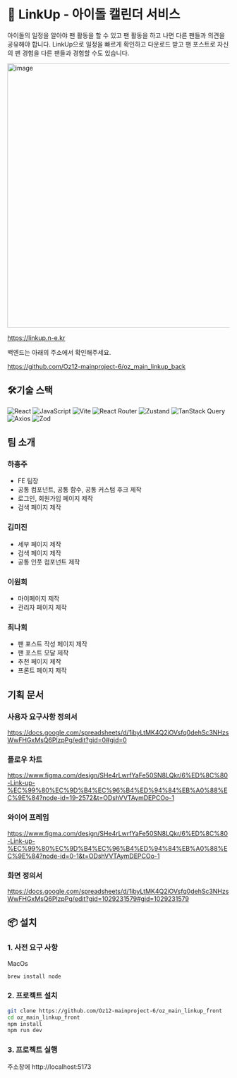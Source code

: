 # 🚀 LinkUp - 아이돌 캘린더 서비스

아이돌의 일정을 알아야 팬 활동을 할 수 있고 팬 활동을 하고 나면 다른 팬들과 의견을 공유해야 합니다.
LinkUp으로 일정을 빠르게 확인하고 다운로드 받고 팬 포스트로 자신의 팬 경험을 다른 팬들과 경험할 수도 있습니다.

<img height="600" alt="image" src="https://github.com/user-attachments/assets/6c41d384-a04e-4185-a2b6-d39218a97f8c" />


https://linkup.n-e.kr

백엔드는 아래의 주소에서 확인해주세요.

https://github.com/Oz12-mainproject-6/oz_main_linkup_back

## 🛠️기술 스택

![React](https://img.shields.io/badge/React-61DAFB?style=flat&logo=react&logoColor=white)
![JavaScript](https://img.shields.io/badge/JavaScript-F7DF1E?style=flat&logo=javascript&logoColor=black)
![Vite](https://img.shields.io/badge/Vite-646CFF?style=flat&logo=vite&logoColor=white)
![React Router](https://img.shields.io/badge/React_Router-CA4245?style=flat&logo=react-router&logoColor=white)
![Zustand](https://img.shields.io/badge/Zustand-FF6B6B?style=flat&logo=zustand&logoColor=white)
![TanStack Query](https://img.shields.io/badge/TanStack_Query-FF4154?style=flat&logo=react-query&logoColor=white)
![Axios](https://img.shields.io/badge/Axios-5A29E4?style=flat&logo=axios&logoColor=white)
![Zod](https://img.shields.io/badge/Zod-3068B7?style=flat&logo=zod&logoColor=white)

## 팀 소개

### 하흥주

- FE 팀장
- 공통 컴포넌트, 공통 함수, 공통 커스텀 후크 제작
- 로그인, 회원가입 페이지 제작
- 검색 페이지 제작

### 김미진

- 세부 페이지 제작
- 검색 페이지 제작
- 공통 인풋 컴포넌트 제작

### 이원희

- 마이페이지 제작
- 관리자 페이지 제작

### 최나희

- 팬 포스트 작성 페이지 제작
- 팬 포스트 모달 제작
- 추천 페이지 제작
- 프론트 페이지 제작

## 기획 문서

### 사용자 요구사항 정의서

https://docs.google.com/spreadsheets/d/1ibyLtMK4Q2iOVsfq0dehSc3NHzsWwFHGxMsQ6PlzpPg/edit?gid=0#gid=0

### 플로우 차트

https://www.figma.com/design/SHe4rLwrfYaFe50SN8LQkr/6%ED%8C%80-Link-up-%EC%99%80%EC%9D%B4%EC%96%B4%ED%94%84%EB%A0%88%EC%9E%84?node-id=19-2572&t=ODshVVTAymDEPCOo-1

### 와이어 프레임

https://www.figma.com/design/SHe4rLwrfYaFe50SN8LQkr/6%ED%8C%80-Link-up-%EC%99%80%EC%9D%B4%EC%96%B4%ED%94%84%EB%A0%88%EC%9E%84?node-id=0-1&t=ODshVVTAymDEPCOo-1

### 화면 정의서

https://docs.google.com/spreadsheets/d/1ibyLtMK4Q2iOVsfq0dehSc3NHzsWwFHGxMsQ6PlzpPg/edit?gid=1029231579#gid=1029231579

## 📦 설치

### 1. 사전 요구 사항

MacOs

```bash
brew install node
```

### 2. 프로젝트 설치

```bash
git clone https://github.com/Oz12-mainproject-6/oz_main_linkup_front
cd oz_main_linkup_front
npm install
npm run dev
```

### 3. 프로젝트 실행

주소창에 http://localhost:5173
